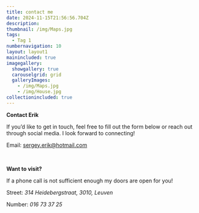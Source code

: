 ```yaml
---
title: contact me
date: 2024-11-15T21:56:56.704Z
description: 
thumbnail: /img/Maps.jpg
tags:
  - Tag 1
numbernavigation: 10
layout: layout1
mainincluded: true
imagegallery:
  showgallery: true
  carouselgrid: grid
  galleryImages:
    - /img/Maps.jpg
    - /img/House.jpg
collectionincluded: true
---
```


**Contact Erik**

If you’d like to get in touch, feel free to fill out the form below or reach out through social media. I look forward to connecting!

Email: sergey.erik@hotmail.com

<br>

**Want to visit?**
<br>

If a phone call is not sufficient enough my doors are open for you!

Street: _314 Heidebergstraat, 3010, Leuven_

Number: _016 73 37 25_
